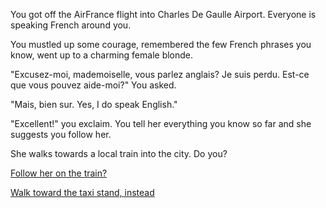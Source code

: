 You got off the AirFrance flight into Charles De Gaulle Airport. Everyone is speaking French around you.

You mustled up some courage, remembered the few French phrases you know, went up to a charming female blonde.

"Excusez-moi, mademoiselle, vous parlez anglais? Je suis perdu. Est-ce que vous pouvez aide-moi?" You asked.

"Mais, bien sur. Yes, I do speak English."

"Excellent!" you exclaim.  You tell her everything you know so far and she suggests you follow her.

She walks towards a local train into the city.  Do you?

[Follow her on the train?](city-train/city-train.md)

[Walk toward the taxi stand, instead](taxi-trouble/taxi-trouble.md)
